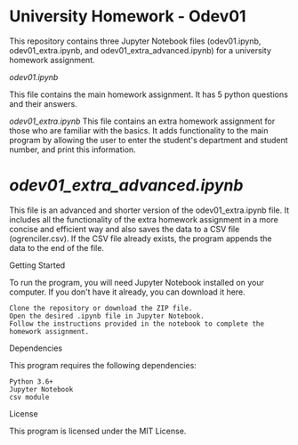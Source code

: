 # University Homework - Odev01

This repository contains three Jupyter Notebook files (odev01.ipynb, odev01_extra.ipynb, and odev01_extra_advanced.ipynb) for a university homework assignment.

 *odev01.ipynb*

This file contains the main homework assignment. It has 5 python questions and their answers.


*odev01_extra.ipynb*
This file contains an extra homework assignment for those who are familiar with the basics. It adds functionality to the main program by allowing the user to enter the student's department and student number, and print this information.

# *odev01_extra_advanced.ipynb*

This file is an advanced and shorter version of the odev01_extra.ipynb file.
It includes all the functionality of the extra homework assignment in a more concise and efficient way and 
also  saves the data to a CSV file (ogrenciler.csv). If the CSV file already exists, the program appends the data to the end of the file.

Getting Started

To run the program, you will need Jupyter Notebook installed on your computer. If you don't have it already, you can download it here.

    Clone the repository or download the ZIP file.
    Open the desired .ipynb file in Jupyter Notebook.
    Follow the instructions provided in the notebook to complete the homework assignment.

Dependencies

This program requires the following dependencies:

    Python 3.6+
    Jupyter Notebook
    csv module

License

This program is licensed under the MIT License.
